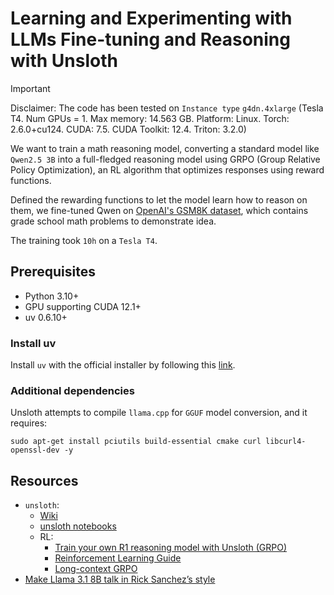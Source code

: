 # Learning and Experimenting with LLMs Fine-tuning and Reasoning with Unsloth

> [!IMPORTANT]
> Disclaimer:
> The code has been tested on `Instance type` `g4dn.4xlarge` (Tesla T4. Num GPUs = 1. Max memory: 14.563 GB. Platform: Linux.
> Torch: 2.6.0+cu124. CUDA: 7.5. CUDA Toolkit: 12.4. Triton: 3.2.0)

We want to train a math reasoning model, converting a standard model like `Qwen2.5 3B` into a full-fledged reasoning model using GRPO (Group Relative Policy Optimization), 
an RL algorithm that optimizes responses using reward functions. 

Defined the rewarding functions to let the model learn how to reason on them, we fine-tuned Qwen on [OpenAI's GSM8K dataset](https://huggingface.co/datasets/openai/gsm8k),
which contains grade school math problems to demonstrate idea.

The training took `10h` on a `Tesla T4`.

## Prerequisites
* Python 3.10+
* GPU supporting CUDA 12.1+
* uv 0.6.10+

### Install uv

Install `uv` with the official installer by following
this [link](https://docs.astral.sh/uv/getting-started/installation/).

### Additional dependencies

Unsloth attempts to compile `llama.cpp` for `GGUF` model conversion, and it requires:
```
sudo apt-get install pciutils build-essential cmake curl libcurl4-openssl-dev -y
```

## Resources
- `unsloth`:
  - [Wiki](https://github.com/unslothai/unsloth/wiki) 
  - [unsloth notebooks](https://github.com/unslothai/notebooks/)
  - RL:
    - [Train your own R1 reasoning model with Unsloth (GRPO)](https://unsloth.ai/blog/r1-reasoning)
    - [Reinforcement Learning Guide](https://docs.unsloth.ai/basics/reinforcement-learning-guide)
    - [Long-context GRPO](https://unsloth.ai/blog/grpo)
- [Make Llama 3.1 8B talk in Rick Sanchez’s style](https://github.com/neural-maze/neural-hub/tree/master/rick-llm)
